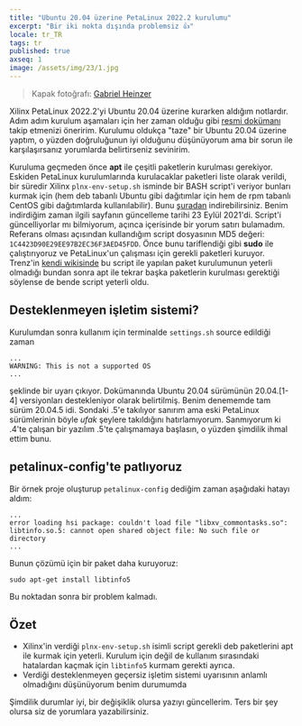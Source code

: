 ```yaml
---
title: "Ubuntu 20.04 üzerine PetaLinux 2022.2 kurulumu"
excerpt: "Bir iki nokta dışında problemsiz 👍"
locale: tr_TR
tags: tr
published: true
axseq: 1
image: /assets/img/23/1.jpg
---
```


> Kapak fotoğrafı:
> [Gabriel Heinzer](https://unsplash.com/@6heinz3r?utm_source=unsplash&utm_medium=referral&utm_content=creditCopyText)

Xilinx PetaLinux 2022.2'yi Ubuntu 20.04 üzerine kurarken aldığım notlardır. Adım
adım kurulum aşamaları için her zaman olduğu gibi [resmi
dokümanı](https://docs.xilinx.com/r/en-US/ug1144-petalinux-tools-reference-guide/Installing-the-PetaLinux-Tool)
takip etmenizi öneririm. Kurulumu oldukça "taze" bir Ubuntu 20.04 üzerine
yaptım, o yüzden doğruluğunun iyi olduğunu düşünüyorum ama bir sorun ile
karşılaşırsanız yorumlarda belirtirseniz sevinirim.

Kuruluma geçmeden önce **apt** ile çeşitli paketlerin kurulması gerekiyor.
Eskiden PetaLinux kurulumlarında kurulacaklar paketleri liste olarak verildi,
bir süredir Xilinx `plnx-env-setup.sh` isminde bir BASH script'i veriyor bunları
kurmak için (hem deb tabanlı Ubuntu gibi dağıtımlar için hem de rpm tabanlı
CentOS gibi dağıtımlarda kullanılabilir). Bunu
[şuradan](https://support.xilinx.com/s/article/73296?language=en_US)
indirebilirsiniz. Benim indirdiğim zaman ilgili sayfanın güncelleme tarihi 23
Eylül 2021'di. Script'i güncelliyorlar mı bilmiyorum, açınca içerisinde bir
yorum satırı bulamadım. Referans olması açısından kullandığım script dosyasının
MD5 değeri: `1C4423D90E29EE97B2EC36F3AED45FDD`. Önce bunu tariflendiği gibi
**sudo** ile çalıştırıyoruz ve PetaLinux'un çalışması için gerekli paketleri
kuruyor. Trenz'in [kendi
wikisinde](https://wiki.trenz-electronic.de/display/PD/PetaLinux+KICKstart#PetaLinuxKICKstart-PetaLinuxInstallation)
bu script ile yapılan paket kurulumunun yeterli olmadığı bundan sonra apt ile
tekrar başka paketlerin kurulması gerektiği söylense de bende script yeterli
oldu.

## Desteklenmeyen işletim sistemi?

Kurulumdan sonra kullanım için terminalde `settings.sh` source edildiği zaman

```text
...
WARNING: This is not a supported OS
...
```

şeklinde bir uyarı çıkıyor. Dokümanında Ubuntu 20.04 sürümünün 20.04.\[1-4\]
versiyonları destekleniyor olarak belirtilmiş. Benim denememde tam sürüm 20.04.5
idi. Sondaki .5'e takılıyor sanırım ama eski PetaLinux sürümlerinin böyle *ufak*
şeylere takıldığını hatırlamıyorum. Sanmıyorum ki .4'te çalışan bir yazılım
.5'te çalışmamaya başlasın, o yüzden şimdilik ihmal ettim bunu.

## petalinux-config'te patlıyoruz

Bir örnek proje oluşturup `petalinux-config` dediğim zaman aşağıdaki hatayı
aldım:

```text
...
error loading hsi package: couldn't load file "libxv_commontasks.so": libtinfo.so.5: cannot open shared object file: No such file or directory
...
```

Bunun çözümü için bir paket daha kuruyoruz:

```shell
sudo apt-get install libtinfo5
```

Bu noktadan sonra bir problem kalmadı.

## Özet

- Xilinx'in verdiği `plnx-env-setup.sh` isimli script gerekli deb paketlerini
  apt ile kurmak için yeterli. Kurulum için değil de kullanım sırasındaki
  hatalardan kaçmak için `libtinfo5` kurmam gerekti ayrıca.
- Verdiği desteklenmeyen geçersiz işletim sistemi uyarısının anlamlı olmadığını
  düşünüyorum benim durumumda

Şimdilik durumlar iyi, bir değişiklik olursa yazıyı güncellerim. Ters bir şey
olursa siz de yorumlara yazabilirsiniz.
